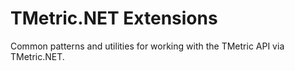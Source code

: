 # TMetric.NET Extensions

Common patterns and utilities for working with the TMetric API via TMetric.NET.